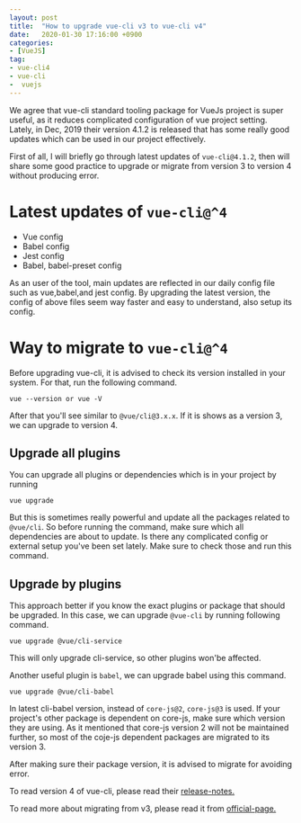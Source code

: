 ```yaml
---
layout: post
title:  "How to upgrade vue-cli v3 to vue-cli v4"
date:   2020-01-30 17:16:00 +0900
categories: 
- [VueJS]
tag:
- vue-cli4
- vue-cli
-  vuejs
---
```


We agree that vue-cli standard tooling package for VueJs project is super useful, as it reduces complicated configuration of vue project setting.
Lately, in Dec, 2019 their version 4.1.2 is released that has some really good updates which can be used in our project effectively.

First of all, I will briefly go through latest updates of `vue-cli@4.1.2`, then will share some good practice to upgrade or migrate from version 3 to version 4 without producing error.

# Latest updates of `vue-cli@^4`

- Vue config 
- Babel config
- Jest config
- Babel, babel-preset config

As an user of the tool, main updates are reflected in our daily config file such as vue,babel,and jest config.
By upgrading the latest version, the config of above files seem way faster and easy to understand, also setup its config.

# Way to migrate to `vue-cli@^4`

Before upgrading vue-cli, it is advised to check its version installed in your system. For that, run the following command.

    vue --version or vue -V

After that you'll see similar to `@vue/cli@3.x.x`.
If it is shows as a version 3, we can upgrade to version 4.

## Upgrade all plugins

You can upgrade all plugins or dependencies which is in your project by running 

    vue upgrade

But this is sometimes really powerful and update all the packages related to `@vue/cli`. So before running the command, make sure which all dependencies are about to update. Is there any complicated config or external setup you've been set lately. Make sure to check those and run this command.

## Upgrade by plugins

This approach better if you know the exact plugins or package that should be upgraded. In this case, we can upgrade `@vue-cli` by running following command.

    vue upgrade @vue/cli-service

This will only upgrade cli-service, so other plugins won'be affected.

Another useful plugin is `babel`, we can upgrade babel using this command.

    vue upgrade @vue/cli-babel

In latest cli-babel version, instead of `core-js@2`, `core-js@3` is used. If your project's other package is dependent on core-js, make sure which version they are using.
As it mentioned that core-js version 2 will not be maintained further, so most of the coje-js dependent packages are migrated to its version 3.

After making sure their package version, it is advised to migrate for avoiding error.

To read version 4 of vue-cli, please read their [release-notes.](https://github.com/vuejs/vue-cli/releases/tag/v4.1.2)

To read more about migrating from v3, please read it from [official-page.](https://cli.vuejs.org/migrating-from-v3/#vue-cli-plugin-typescript)